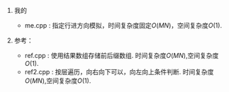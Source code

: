 1. 我的
    - me.cpp : 指定行进方向模拟，时间复杂度固定$O(MN)$，空间复杂度$O(1)$.
    
2. 参考：
    - ref.cpp : 使用结果数组存储前后缀数组. 时间复杂度$O(MN)$,空间复杂度$O(1)$.
    - ref2.cpp : 按层遍历，向右向下可以，向左向上条件判断. 时间复杂度$O(MN)$,空间复杂度$O(1)$.


